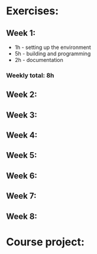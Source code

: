 # Exercises:
## Week 1:
* 1h - setting up the environment
* 5h - building and programming
* 2h - documentation
### Weekly total: 8h

## Week 2:
## Week 3:
## Week 4:
## Week 5:
## Week 6:
## Week 7:
## Week 8:

# Course project:
